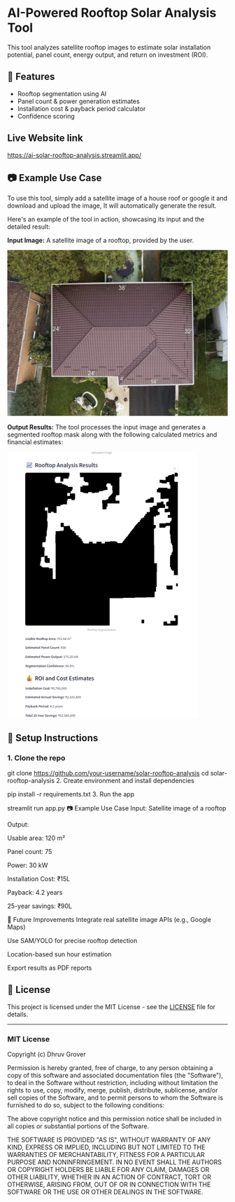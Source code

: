 

# AI-Powered Rooftop Solar Analysis Tool

This tool analyzes satellite rooftop images to estimate solar installation potential, panel count, energy output, and return on investment (ROI).

## 🔧 Features
- Rooftop segmentation using AI
- Panel count & power generation estimates
- Installation cost & payback period calculator
- Confidence scoring

## Live Website link
 https://ai-solar-rooftop-analysis.streamlit.app/

 ## 📷 Example Use Case

 To use this tool, simply add a satellite image of a house roof or google it and download and upload the image, It will automatically generate the result.

Here's an example of the tool in action, showcasing its input and the detailed result:

**Input Image:**
A satellite image of a rooftop, provided by the user.

![Example Input Image](example3.jpg)

**Output Results:**
The tool processes the input image and generates a segmented rooftop mask along with the following calculated metrics and financial estimates:

![Example Output Result](Result_project.png)

## 🚀 Setup Instructions

### 1. Clone the repo

git clone https://github.com/your-username/solar-rooftop-analysis
cd solar-rooftop-analysis
2. Create environment and install dependencies


pip install -r requirements.txt
3. Run the app


streamlit run app.py
📷 Example Use Case
Input: Satellite image of a rooftop

Output:

Usable area: 120 m²

Panel count: 75

Power: 30 kW

Installation Cost: ₹15L

Payback: 4.2 years

25-year savings: ₹90L

🔮 Future Improvements
Integrate real satellite image APIs (e.g., Google Maps)

Use SAM/YOLO for precise rooftop detection

Location-based sun hour estimation

Export results as PDF reports

## 📄 License

This project is licensed under the MIT License - see the [LICENSE](LICENSE) file for details.

---

### MIT License

Copyright (c) Dhruv Grover

Permission is hereby granted, free of charge, to any person obtaining a copy
of this software and associated documentation files (the "Software"), to deal
in the Software without restriction, including without limitation the rights
to use, copy, modify, merge, publish, distribute, sublicense, and/or sell
copies of the Software, and to permit persons to whom the Software is
furnished to do so, subject to the following conditions:

The above copyright notice and this permission notice shall be included in all
copies or substantial portions of the Software.

THE SOFTWARE IS PROVIDED "AS IS", WITHOUT WARRANTY OF ANY KIND, EXPRESS OR
IMPLIED, INCLUDING BUT NOT LIMITED TO THE WARRANTIES OF MERCHANTABILITY,
FITNESS FOR A PARTICULAR PURPOSE AND NONINFRINGEMENT. IN NO EVENT SHALL THE
AUTHORS OR COPYRIGHT HOLDERS BE LIABLE FOR ANY CLAIM, DAMAGES OR OTHER
LIABILITY, WHETHER IN AN ACTION OF CONTRACT, TORT OR OTHERWISE, ARISING FROM,
OUT OF OR IN CONNECTION WITH THE SOFTWARE OR THE USE OR OTHER DEALINGS IN THE
SOFTWARE.
